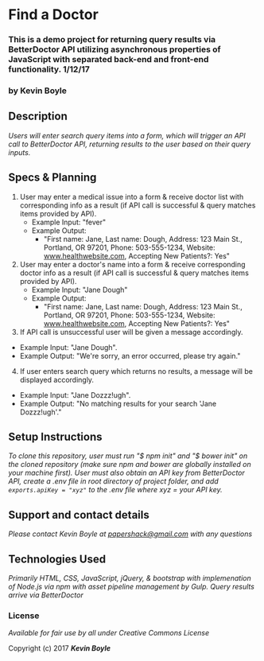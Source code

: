 # Find a Doctor
### This is a demo project for returning query results via BetterDoctor API utilizing asynchronous properties of JavaScript with separated back-end and front-end functionality. 1/12/17
### by **Kevin Boyle**

## Description

_Users will enter search query items into a form, which will trigger an API call to BetterDoctor API, returning results to the user based on their query inputs._


## Specs & Planning

1. User may enter a medical issue into a form & receive doctor list with corresponding info as a result (if API call is successful & query matches items provided by API).
    * Example Input: "fever"
    * Example Output:
        - "First name: Jane,
           Last name: Dough,
           Address: 123 Main St., Portland, OR 97201,
           Phone: 503-555-1234,
           Website: www.healthwebsite.com,
           Accepting New Patients?: Yes"
2. User may enter a doctor's name into a form & receive corresponding doctor info as a result (if API call is successful & query matches items provided by API).
    * Example Input: "Jane Dough"
    * Example Output:
        - "First name: Jane,
           Last name: Dough,
           Address: 123 Main St., Portland, OR 97201,
           Phone: 503-555-1234,
           Website: www.healthwebsite.com,
           Accepting New Patients?: Yes"
3. If API call is unsuccessful user will be given a message accordingly.
  * Example Input: "Jane Dough".
  * Example Output: "We're sorry, an error occurred, please try again."
4. If user enters search query which returns no results, a message will be displayed accordingly.
  * Example Input: "Jane Dozzz!ugh".
  * Example Output: "No matching results for your search 'Jane Dozzz!ugh'."



## Setup Instructions
_To clone this repository, user must run "$ npm init" and "$ bower init" on the cloned repository (make sure npm and bower are globally installed on your machine first). User must also obtain an API key from BetterDoctor API, create a .env file in root directory of project folder, and add `exports.apiKey = "xyz"` to the .env file where xyz = your API key._


## Support and contact details

_Please contact Kevin Boyle at papershack@gmail.com with any questions_

## Technologies Used

_Primarily HTML, CSS, JavaScript, jQuery, & bootstrap with implemenation of Node.js via npm with asset pipeline management by Gulp. Query results arrive via BetterDoctor_

### License

*Available for fair use by all under Creative Commons License*

Copyright (c) 2017 **_Kevin Boyle_**
